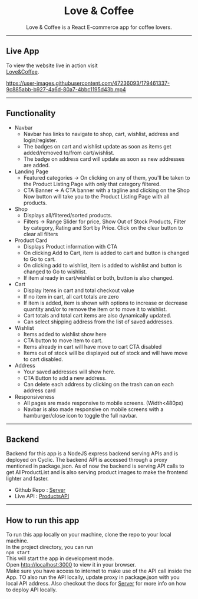 <h1 align="center"><b>Love & Coffee</b></h1>
<div align="center">Love & Coffee is a React E-commerce app for coffee lovers.</div>


---

## **Live App**
To view the website live in action visit\
[Love&Coffee](https://love-coffee.netlify.app/).


https://user-images.githubusercontent.com/47236093/179461337-9c885abb-b927-4a6d-80a7-4bbc1195d43b.mp4


---

## **Functionality** 
* Navbar
  * Navbar has links to navigate to shop, cart, wishlist, address and login/register.
  * The badges on cart and wishlist update as soon as items get added/removed to/from cart/wishlist.
  * The badge on address card will update as soon as new addresses are added.
* Landing Page
  * Featured categories -> On clicking on any of them, you'll be taken to the Product Listing Page with only that category filtered.
  * CTA Banner -> A CTA banner with a tagline and clicking on the Shop Now button will take you to the Product Listing Page with all products.
* Shop
  * Displays all/filtered/sorted products.
  * Filters -> Range Slider for price, Show Out of Stock Products, Filter by category, Rating and Sort by Price. Click on the clear button to clear all filters
* Product Card
  * Displays Product information with CTA
  * On clicking Add to Cart, item is added to cart and button is changed to Go to cart.
  * On clicking add to wishlist, item is added to wishlist and button is changed to Go to wishlist.
  * If item already in cart/wishlist or both, button is also changed.
* Cart
  * Display Items in cart and total checkout value
  * If no item in cart, all cart totals are zero
  * If item is added, item is shown with options to increase or decrease quantity and/or to remove the item or to move it to wishlist.
  * Cart totals and total cart items are also dynamically updated.
  * Can select shipping address from the list of saved addresses.
* Wishlist
  * Items added to wishlist show here
  * CTA button to move item to cart.
  * Items already in cart will have move to cart CTA disabled
  * Items out of stock will be displayed out of stock and will have move to cart disabled.
* Address
  * Your saved addresses will show here.
  * CTA Button to add a new address.
  * Can delete each address by clicking on the trash can on each address card
* Responsiveness
  * All pages are made responsive to mobile screens. (Width<480px)
  * Navbar is also made responsive on mobile screens with a hamburger/close icon to toggle the full navbar.

---

## **Backend** 
Backend for this app is a NodeJS express backend serving APIs and is deployed on Cyclic.
The backend API is accessed through a proxy mentioned in package.json.
As of now the backend is serving API calls to get AllProductList and is also serving product images to make the frontend lighter and faster.
* Github Repo : [Server](https://github.com/dhruvin25799/server_lovecoffee)
* Live API : [ProductsAPI](https://dull-crow-tweed-jacket.cyclic.app/products)

---

## **How to run this app**
To run this app locally on your machine, clone the repo to your local machine.\
In the project directory, you can run\
`npm start`\
This will start the app in development mode.\
Open [http://localhost:3000](http://localhost:3000) to view it in your browser.\
Make sure you have access to internet to make use of the API call inside the App.
TO also run the API locally, update proxy in package.json with you local API address.
Also checkout the docs for [Server](https://github.com/dhruvin25799/server_lovecoffee) for more info on how to deploy API locally.
